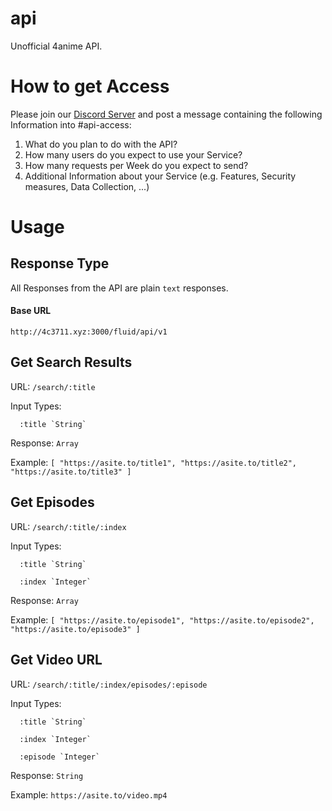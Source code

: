 # api
Unofficial 4anime API.

# How to get Access
Please join our [Discord Server]() and post a message containing the following Information into #api-access:
1. What do you plan to do with the API?
2. How many users do you expect to use your Service?
3. How many requests per Week do you expect to send?
4. Additional Information about your Service (e.g. Features, Security measures, Data Collection, ...)

# Usage
## Response Type

All Responses from the API are plain `text` responses.

#### Base URL
```http://4c3711.xyz:3000/fluid/api/v1```

## Get Search Results

URL: ```/search/:title```

Input Types: 

      :title `String`
      
Response: `Array`

Example: `[ "https://asite.to/title1", "https://asite.to/title2", "https://asite.to/title3" ]`


## Get Episodes

URL: ```/search/:title/:index```

Input Types: 

      :title `String`
      
      :index `Integer`
      
Response: `Array`

Example: `[ "https://asite.to/episode1", "https://asite.to/episode2", "https://asite.to/episode3" ]`


## Get Video URL

URL: ```/search/:title/:index/episodes/:episode```

Input Types: 

      :title `String`
      
      :index `Integer`
      
      :episode `Integer`
      
Response: `String`

Example: `https://asite.to/video.mp4`
